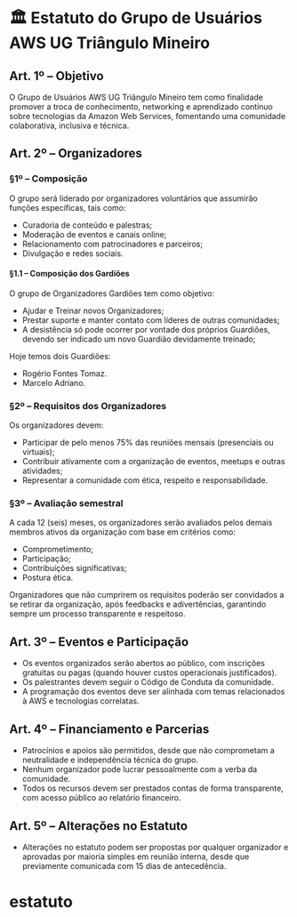 
# 🏛️ Estatuto do Grupo de Usuários AWS UG Triângulo Mineiro

## Art. 1º – Objetivo
O Grupo de Usuários AWS UG Triângulo Mineiro tem como finalidade promover a troca de conhecimento, networking e aprendizado contínuo sobre tecnologias da Amazon Web Services, fomentando uma comunidade colaborativa, inclusiva e técnica.

## Art. 2º – Organizadores

### §1º – Composição
O grupo será liderado por organizadores voluntários que assumirão funções específicas, tais como:
- Curadoria de conteúdo e palestras;
- Moderação de eventos e canais online;
- Relacionamento com patrocinadores e parceiros;
- Divulgação e redes sociais.

#### §1.1 – Composição dos Gardiões
O grupo de Organizadores Gardiões tem como objetivo:
- Ajudar e Treinar novos Organizadores;
- Prestar suporte e manter contato com líderes de outras comunidades;
- A desistência só pode ocorrer por vontade dos próprios Guardiões, devendo ser indicado um novo Guardião devidamente treinado;

Hoje temos dois Guardiões:
- Rogério Fontes Tomaz.
- Marcelo Adriano.

### §2º – Requisitos dos Organizadores
Os organizadores devem:
- Participar de pelo menos 75% das reuniões mensais (presenciais ou virtuais);
- Contribuir ativamente com a organização de eventos, meetups e outras atividades;
- Representar a comunidade com ética, respeito e responsabilidade.

### §3º – Avaliação semestral
A cada 12 (seis) meses, os organizadores serão avaliados pelos demais membros ativos da organização com base em critérios como:
- Comprometimento;
- Participação;
- Contribuições significativas;
- Postura ética.

Organizadores que não cumprirem os requisitos poderão ser convidados a se retirar da organização, após feedbacks e adivertências, garantindo sempre um processo transparente e respeitoso.

## Art. 3º – Eventos e Participação

- Os eventos organizados serão abertos ao público, com inscrições gratuitas ou pagas (quando houver custos operacionais justificados).
- Os palestrantes devem seguir o Código de Conduta da comunidade.
- A programação dos eventos deve ser alinhada com temas relacionados à AWS e tecnologias correlatas.

## Art. 4º – Financiamento e Parcerias

- Patrocínios e apoios são permitidos, desde que não comprometam a neutralidade e independência técnica do grupo.
- Nenhum organizador pode lucrar pessoalmente com a verba da comunidade.
- Todos os recursos devem ser prestados contas de forma transparente, com acesso público ao relatório financeiro.

## Art. 5º – Alterações no Estatuto

- Alterações no estatuto podem ser propostas por qualquer organizador e aprovadas por maioria simples em reunião interna, desde que previamente comunicada com 15 dias de antecedência.
# estatuto
